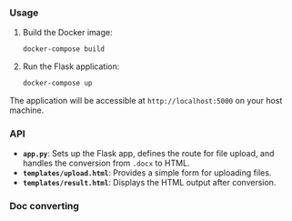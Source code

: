 ### Usage1. Build the Docker image:   ```bash   docker-compose build   ```2. Run the Flask application:   ```bash   docker-compose up   ```   The application will be accessible at `http://localhost:5000` on your host machine.### API- **`app.py`**: Sets up the Flask app, defines the route for file upload, and handles the conversion from `.docx` to HTML.- **`templates/upload.html`**: Provides a simple form for uploading files.- **`templates/result.html`**: Displays the HTML output after conversion.### Doc converting